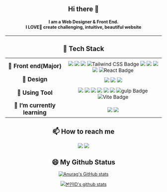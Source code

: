 <div align="center">
  <h2>Hi there 👋</h2>

  <h4>I am a Web Designer & Front End.<br>
    I LOVE🤞 create challenging, intuitive, beautiful website</h4>

</div>
<hr>

<h2 align="center">🔨 Tech Stack </h2>

<table align="center">
  <tbody>
    <tr>
      <td><h3 align="center" style="margin: 0;padding:0;">🤞 Front end(Major)</h3></td>
      <td>
        <div align="center" dir="auto" style="margin: 7px 0 0;">
          <img src="https://img.shields.io/badge/HTML5-E34F26?style=flat-square&logo=HTML5&logoColor=white"/>
          <img src="https://img.shields.io/badge/CSS3-1572B6?style=flat-square&logo=CSS3&logoColor=white"/>
          <img src="https://img.shields.io/badge/Sass-CC6699?style=flat-square&logo=Sass&logoColor=white"/>
          <img src="https://img.shields.io/badge/Tailwind%20CSS-06B6D4?logo=tailwindcss&logoColor=fff&style=flat" alt="Tailwind CSS Badge">
          <img src="https://img.shields.io/badge/Bootstrap-7952B3?style=flat-square&logo=Bootstrap&logoColor=white"/>
          <img src="https://img.shields.io/badge/jQuery-0769AD?style=flat-square&logo=jQuery&logoColor=white"/>
          <img src="https://img.shields.io/badge/JavaScript-F7DF1E?style=flat-square&logo=JavaScript&logoColor=black"/>          
          <img src="https://img.shields.io/badge/Pug-A86454?style=flat-square&logo=Pug&logoColor=white"/>
          <img src="https://img.shields.io/badge/React-61DAFB?logo=react&logoColor=000&style=flat-square" alt="React Badge">          
        </div>
      </td>
    </tr>
    <tr>
      <td><h3 align="center" style="margin: 0;">🎨 Design</h3></td>
      <td>
        <div align="center" dir="auto" style="margin: 7px 0 0;">
          <img src="https://img.shields.io/badge/Adobe Photoshop-31A8FF?style=flat-square&logo=Adobe Photoshop&logoColor=white"/>
          <img src="https://img.shields.io/badge/Adobe Illustrator-FF9A00?style=flat-square&logo=Adobe Illustrator&logoColor=white"/>          
          <img src="https://img.shields.io/badge/Figma-F24E1E?style=flat-square&logo=Figma&logoColor=white"/>
        </div>
      </td>
    </tr>
    <tr>
      <td><h3 align="center" style="margin: 0;">🔨 Using Tool</h3></td>
      <td>
        <div align="center" dir="auto" style="margin: 7px 0 0;">
          <img src="https://img.shields.io/badge/GitHub-181717?style=flat-square&logo=GitHub&logoColor=white"/>
          <img src="https://img.shields.io/badge/Git-F05032?style=flat-square&logo=Git&logoColor=white"/>
          <img src="https://img.shields.io/badge/Visual Studio Code-007ACC?style=flat-square&logo=Visual Studio Code&logoColor=white"/>
          <img src="https://img.shields.io/badge/Adobe Brackets-0B88CE?style=flat-square&logo=Bookalope&logoColor=white"/>
          <img src="https://img.shields.io/badge/Notion-000000?style=flat-square&logo=Notion&logoColor=white"/>
          <img src="https://img.shields.io/badge/Eclipse%20IDE-2C2255?style=flat-square&logo=Eclipse%20IDE&logoColor=white"/>
          <img src="https://img.shields.io/badge/gulp-CF4647?logo=gulp&logoColor=fff&style=flat" alt="gulp Badge">
          <img src="https://img.shields.io/badge/Vite-646CFF?logo=vite&logoColor=fff&style=flat" alt="Vite Badge">
        </div>
      </td>
    </tr>
    <tr>
      <td><h3 align="center" style="margin: 0;">🌱 I’m currently learning</h3></td>
      <td>
        <div align="center" dir="auto" style="margin: 7px 0 0;">
          <!--
          <img src="https://img.shields.io/badge/Vue.js-4FC08D?style=flat-square&logo=Vue.js&logoColor=white"/>          
          <img src="https://img.shields.io/badge/flutter-02569B?style=flat-square&logo=flutter&logoColor=white"/>
          <img src="https://img.shields.io/badge/TypeScript-3178C6?style=flat-square&logo=TypeScript&logoColor=white"/>
          <img src="https://img.shields.io/badge/dart-0175C2?style=flat-square&logo=dart&logoColor=white" />
          -->
          <img src="https://img.shields.io/badge/JavaScript-F7DF1E?style=flat-square&logo=JavaScript&logoColor=white" />
          <img src="https://img.shields.io/badge/React-61DAFB?style=flat-square&logo=React&logoColor=black"/>
        </div>
      </td>
    </tr>
  </tbody>
</table>


<h2 align="center">📫 How to reach me</h2>

<p align="center">
<a href="mailto:breeze_ciel@naver.com"><img src="https://img.shields.io/badge/naver-03C75A?style=flat-square&logo=naver&logoColor=white"/></a>
<a href="https://seraphinaciel.github.io/portfolio2022/"><img src="https://img.shields.io/badge/My Portfolio Site-DD0B78?style=flat-square&logo=Starship&logoColor=white"/></a>
</p>

<h2 align="center">😄 My Github Status</h2>

<div align="center">

[![Anurag's GitHub stats](https://github-readme-stats.vercel.app/api?username=seraphinaciel&theme=react)](https://github.com/anuraghazra/github-readme-stats)


[![본인ID's github stats](https://github-readme-stats.vercel.app/api/top-langs/?username=seraphinaciel&show_icons=true&hide_border=true&title_color=004386&icon_color=004386&layout=compact)](https://github.com/본인ID)

</div>
